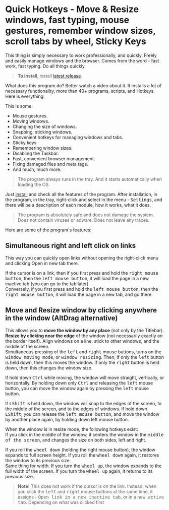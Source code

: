 # Quick Hotkeys - Move & Resize windows, fast typing, mouse gestures, remember window sizes, scroll tabs by wheel, Sticky Keys

This thing is simply necessary to work professionally, and quickly. Freely and easily manage windows and the browser.
Comes from the word - fast work, fast typing. Do all things quickly.

> **To install**, install [latest release](https://github.com/mnbcz/QuickHotkeys/releases).

What does this program do?
Better watch a video about it.
It installs a lot of necessary functionality, more than 40+ programs, scripts, and Hotkeys. Here is everything.

This is some: 
- Mouse gestures. 
- Moving windows. 
- Changing the size of windows. 
- Snapping, sticking windows.
- Convenient hotkeys for managing windows and tabs.
- Sticky keys.
- Remembering window sizes.
- Disabling the Taskbar.
- Fast, convenient browser management.
- Fixing damaged files and meta tags.
- And much, much more.

> The program always runs in the tray. And it starts automatically when loading the OS.

Just [install](https://github.com/mnbcz/QuickHotkeys/releases) and check all the features of the program.
After installation, in the program, in the tray, right-click and select in the menu - <kbd>Settings</kbd>, and there will be a description of each module, how it works, what it does.

> The program is absolutely safe and does not damage the system.
Does not contain viruses or adware.
Does not leave any traces.

Here are some of the program's features:

## Simultaneous right and left click on links
This way you can quickly open links without opening the right-click menu and clicking Open in new tab there.

If the cursor is on a link, then if you first press and hold the <kbd>right mouse button</kbd>, then the <kbd>left mouse button</kbd>, it will load the page in a new inactive tab (you can go to the tab later). <br>Conversely, if you first press and hold the <kbd>left mouse button</kbd>, then the <kbd>right mouse button</kbd>, it will load the page in a new tab, and go there.

## Move and Resize window by clicking anywhere in the window (AltDrag alternative)
This allows you to **move the window by any place** (not only by the Titlebar). **Resize by clicking near the edge** of the window (not necessarily exactly on the border itself). Align windows on a line, stick to other windows, and the middle of the screen. <br>Simultaneous pressing of the <kbd>left</kbd> and <kbd>right</kbd> mouse buttons, turns on the <kbd>window moving mode</kbd>, or <kbd>window resizing</kbd>. Then, if only the <kbd>left</kbd> button is held down, then this moves the window. If only the <kbd>right</kbd> button is held down, then this changes the window size. 

If hold down <kbd>Ctrl</kbd> while moving, the window will move straight, vertically, or horizontally. By holding down only <kbd>Ctrl</kbd> and releasing the <kbd>left</kbd> mouse button, you can move the window again by pressing the <kbd>left</kbd> mouse button. 

If <kbd>LShift</kbd> is held down, the window will snap to the edges of the screen, to the middle of the screen, and to the edges of windows. If hold down <kbd>LShift</kbd>, you can release the <kbd>left mouse button</kbd>, and move the window by another place again, by holding down left mouse button. 

When the window is in resize mode, the following hotkeys exist:<br>If you click in the middle of the window, it centers the window in the <kbd>middle of the screen</kbd>, and changes the size on both sides, left and right. 

If you roll the <kbd>wheel down</kbd> (holding the right mouse button), the window expands to full screen height. If you roll the <kbd>wheel down</kbd> again, it restores the window to its previous size. <br>Same thing for width. If you turn the <kbd>wheel up</kbd>, the window expands to the full width of the screen. If you turn the <kbd>wheel up</kbd> again, it returns to its previous size.<br>
><b>Note!</b> This does not work if the cursor is on the link. Instead, when you click the <kbd>left</kbd> and <kbd>right</kbd> mouse buttons at the same time, it assigns - <kbd>Open link in a new inactive tab</kbd>, or in a <kbd>new active tab</kbd>. Depending on what was clicked first












